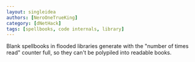```yaml
---
layout: singleidea
authors: [NeroOneTrueKing]
category: [dNetHack]
tags: [spellbooks, code internals, library]
---
```

Blank spellbooks in flooded libraries generate with the "number of times read" counter full, so they can't be polypiled into readable books.
